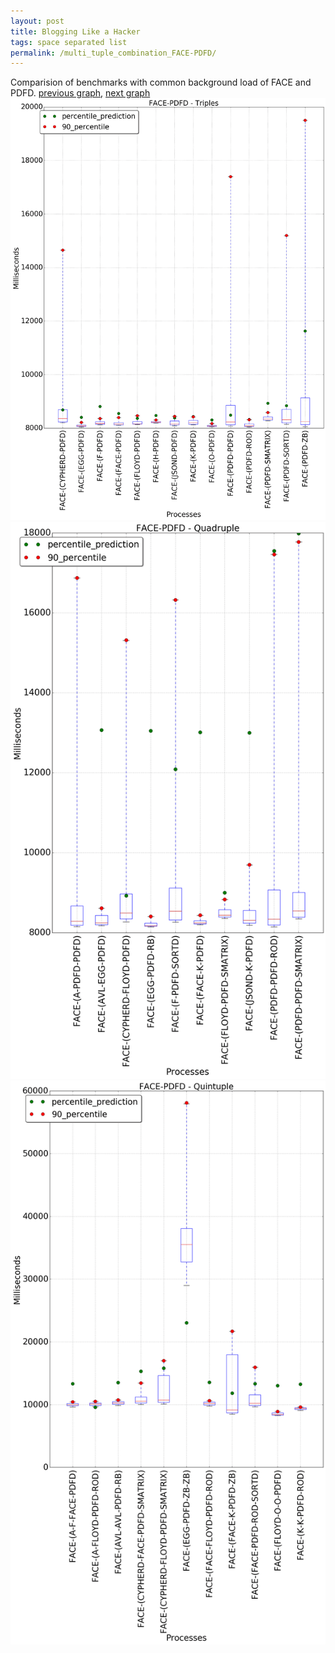 ```yaml
---
layout: post
title: Blogging Like a Hacker
tags: space separated list
permalink: /multi_tuple_combination_FACE-PDFD/
---
```


Comparision of benchmarks with common background load of FACE and PDFD.
[previous graph](../multi_tuple_combination_FACE-O/), [next graph](../multi_tuple_combination_FACE-RB/)
![graph figure](./images/triple/FACE/FACE-PDFD_box.png)![graph figure](./images/quadruple/FACE/FACE-PDFD_box.png)![graph figure](./images/quintuple/FACE/FACE-PDFD_box.png)